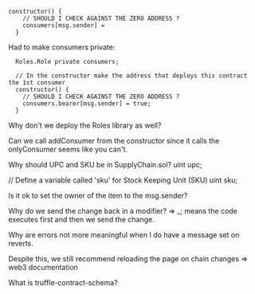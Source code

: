   ```
  constructor() {
      // SHOULD I CHECK AGAINST THE ZERO ADDRESS ?
      consumers[msg.sender] = 
    }
```

Had to make consumers private:
```
  Roles.Role private consumers;

  // In the constructor make the address that deploys this contract the 1st consumer
  constructor() {
    // SHOULD I CHECK AGAINST THE ZERO ADDRESS ?
    consumers.bearer[msg.sender] = true;
  }
```

Why don't we deploy the Roles library as well?

Can we call addConsumer from the constructor since it calls the onlyConsumer seems like you can't.

Why should UPC and SKU be in SupplyChain.sol?
uint  upc;

// Define a variable called 'sku' for Stock Keeping Unit (SKU)
uint  sku;

Is it ok to set the owner of the item to the msg.sender?

Why do we send the change back in a modifier? => _; means the code executes first and then we send the change.

Why are errors not more meaningful when I do have a message set on reverts.

Despite this, we still recommend reloading the page on chain changes => web3 documentation

What is truffle-contract-schema?